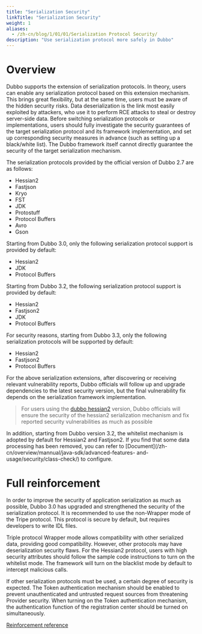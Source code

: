 ```yaml
---
title: "Serialization Security"
linkTitle: "Serialization Security"
weight: 1
aliases:
  - /zh-cn/blog/1/01/01/Serialization Protocol Security/
description: "Use serialization protocol more safely in Dubbo"
---
```


# Overview

Dubbo supports the extension of serialization protocols. In theory, users can enable any serialization protocol based on this extension mechanism. This brings great flexibility, but at the same time, users must be aware of the hidden security risks.
Data deserialization is the link most easily exploited by attackers, who use it to perform RCE attacks to steal or destroy server-side data.
Before switching serialization protocols or implementations, users should fully investigate the security guarantees of the target serialization protocol and its framework implementation, and set up corresponding security measures in advance (such as setting up a black/white list).
The Dubbo framework itself cannot directly guarantee the security of the target serialization mechanism.

The serialization protocols provided by the official version of Dubbo 2.7 are as follows:
* Hessian2
* Fastjson
* Kryo
* FST
* JDK
* Protostuff
* Protocol Buffers
* Avro
* Gson

Starting from Dubbo 3.0, only the following serialization protocol support is provided by default:
* Hessian2
* JDK
* Protocol Buffers

Starting from Dubbo 3.2, the following serialization protocol support is provided by default:
* Hessian2
* Fastjson2
* JDK
* Protocol Buffers

For security reasons, starting from Dubbo 3.3, only the following serialization protocols will be supported by default:
* Hessian2
* Fastjson2
* Protocol Buffers

For the above serialization extensions, after discovering or receiving relevant vulnerability reports, Dubbo officials will follow up and upgrade dependencies to the latest security version, but the final vulnerability fix depends on the serialization framework implementation.

> For users using the [dubbo hessian2](https://github.com/apache/dubbo-hessian-lite/releases) version, Dubbo officials will ensure the security of the hessian2 serialization mechanism and fix reported security vulnerabilities as much as possible

In addition, starting from Dubbo version 3.2, the whitelist mechanism is adopted by default for Hessian2 and Fastjson2. If you find that some data processing has been removed, you can refer to [Document](/zh-cn/overview/mannual/java-sdk/advanced-features- and-usage/security/class-check/) to configure.

# Full reinforcement

In order to improve the security of application serialization as much as possible, Dubbo 3.0 has upgraded and strengthened the security of the serialization protocol. It is recommended to use the non-Wrapper mode of the Tripe protocol.
This protocol is secure by default, but requires developers to write IDL files.

Triple protocol Wrapper mode allows compatibility with other serialized data, providing good compatibility. However, other protocols may have deserialization security flaws. For the Hessian2 protocol, users with high security attributes should follow the sample code instructions to turn on the whitelist mode. The framework will turn on the blacklist mode by default to intercept malicious calls.

If other serialization protocols must be used, a certain degree of security is expected. The Token authentication mechanism should be enabled to prevent unauthenticated and untrusted request sources from threatening Provider security. When turning on the Token authentication mechanism, the authentication function of the registration center should be turned on simultaneously.

[Reinforcement reference](/zh-cn/overview/mannual/java-sdk/advanced-features-and-usage/security/)
